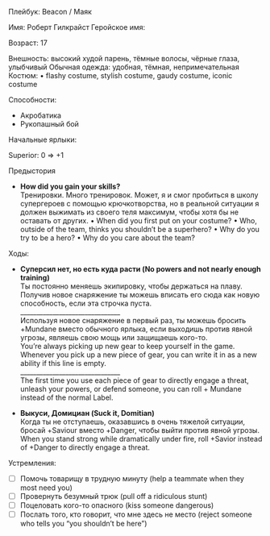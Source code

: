 Плейбук: Beacon / Маяк

Имя: Роберт Гилкрайст
Геройское имя: 

Возраст: 17

Внешность: высокий худой парень, тёмные волосы, чёрные глаза, улыбчивый
Обычная одежда: удобная, тёмная, непримечательная
Костюм:
• flashy costume, stylish costume, gaudy costume, iconic costume

Способности:
- Акробатика
- Рукопашный бой

Начальные ярлыки:

Superior: 0 => +1

Предыстория

- **How did you gain your skills?**  
Тренировки. Много тренировок. Может, я и смог пробиться в школу супергероев с помощью крючкотворства, но в реальной ситуации я должен выжимать из своего теля максимум, чтобы хотя бы не оставать от других.
• When did you first put on your costume?
• Who, outside of the team, thinks you shouldn’t be a superhero?
• Why do you try to be a hero?
• Why do you care about the team?

Ходы:

- **Суперсил нет, но есть куда расти (No powers and not nearly enough training)**  
Ты постоянно меняешь экипировку, чтобы держаться на плаву. Получив новое снаряжение ты можешь вписать его сюда как новую способность, если эта строчка пуста.  
\_______________________________  
Используя новое снаряжение в первый раз, ты можешь бросить +Mundane вместо обычного ярлыка, если выходишь против явной угрозы, являешь свою мощь или защищаешь кого-то.  
You’re always picking up new gear to keep yourself in the game. Whenever you pick up a new piece of gear, you can write it in as a new ability if this line is empty.  
\_______________________________  
The first time you use each piece of gear to directly engage a threat, unleash your powers, or defend someone, you can roll + Mundane instead of the normal Label.

- **Выкуси, Домициан (Suck it, Domitian)**  
Когда ты не отступаешь, оказавшись в очень тяжелой ситуации, бросай +Saviour вместо +Danger, чтобы выйти против явной угрозы.
When you stand strong while dramatically under fire, roll +Savior instead of +Danger to directly engage a threat.

Устремления:
- [ ] Помочь товарищу в трудную минуту (help a teammate when they most need you)
- [ ] Провернуть безумный трюк (pull off a ridiculous stunt)
- [ ] Поцеловать кого-то опасного (kiss someone dangerous)
- [ ] Послать того, кто говорит, что мне здесь не место (reject someone who tells you “you shouldn’t be here”)
